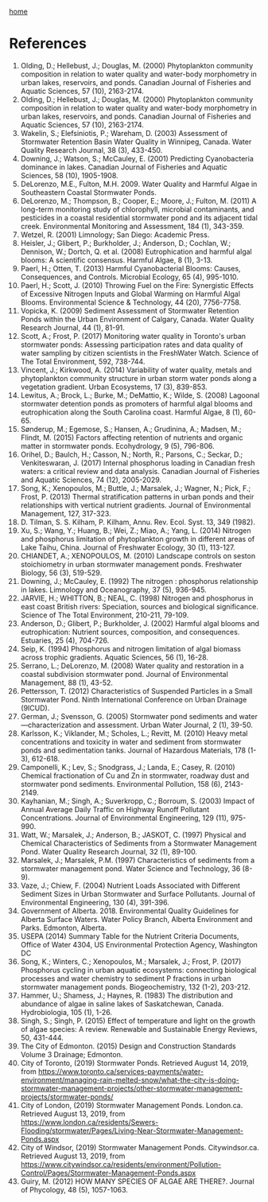 ---
---

[home](home.html)

# References

1.	Olding, D.; Hellebust, J.; Douglas, M. (2000) Phytoplankton community composition in relation to water quality and water-body morphometry in urban lakes, reservoirs, and ponds. Canadian Journal of Fisheries and Aquatic Sciences, 57 (10), 2163-2174.
2.	Olding, D.; Hellebust, J.; Douglas, M. (2000) Phytoplankton community composition in relation to water quality and water-body morphometry in urban lakes, reservoirs, and ponds. Canadian Journal of Fisheries and Aquatic Sciences, 57 (10), 2163-2174.
3.	Wakelin, S.; Elefsiniotis, P.; Wareham, D. (2003) Assessment of Stormwater Retention Basin Water Quality in Winnipeg, Canada. Water Quality Research Journal, 38 (3), 433-450.
4.	Downing, J.; Watson, S.; McCauley, E. (2001) Predicting Cyanobacteria dominance in lakes. Canadian Journal of Fisheries and Aquatic Sciences, 58 (10), 1905-1908.
5.	DeLorenzo, M.E., Fulton, M.H. 2009. Water Quality and Harmful Algae in Southeastern Coastal Stormwater Ponds.
6.	DeLorenzo, M.; Thompson, B.; Cooper, E.; Moore, J.; Fulton, M. (2011) A long-term monitoring study of chlorophyll, microbial contaminants, and pesticides in a coastal residential stormwater pond and its adjacent tidal creek. Environmental Monitoring and Assessment, 184 (1), 343-359.
7.	Wetzel, R. (2001) Limnology; San Diego: Academic Press.
8.	Heisler, J.; Glibert, P.; Burkholder, J.; Anderson, D.; Cochlan, W.; Dennison, W.; Dortch, Q. et al. (2008) Eutrophication and harmful algal blooms: A scientific consensus. Harmful Algae, 8 (1), 3-13.
9.	Paerl, H.; Otten, T. (2013) Harmful Cyanobacterial Blooms: Causes, Consequences, and Controls. Microbial Ecology, 65 (4), 995-1010.
10.	Paerl, H.; Scott, J. (2010) Throwing Fuel on the Fire: Synergistic Effects of Excessive Nitrogen Inputs and Global Warming on Harmful Algal Blooms. Environmental Science & Technology, 44 (20), 7756-7758.
11.	Vopicka, K. (2009) Sediment Assessment of Stormwater Retention Ponds within the Urban Environment of Calgary, Canada. Water Quality Research Journal, 44 (1), 81-91.
12.	Scott, A.; Frost, P. (2017) Monitoring water quality in Toronto's urban stormwater ponds: Assessing participation rates and data quality of water sampling by citizen scientists in the FreshWater Watch. Science of The Total Environment, 592, 738-744.
13.	Vincent, J.; Kirkwood, A. (2014) Variability of water quality, metals and phytoplankton community structure in urban storm water ponds along a vegetation gradient. Urban Ecosystems, 17 (3), 839-853.
14.	Lewitus, A.; Brock, L.; Burke, M.; DeMattio, K.; Wilde, S. (2008) Lagoonal stormwater detention ponds as promoters of harmful algal blooms and eutrophication along the South Carolina coast. Harmful Algae, 8 (1), 60-65.
15.	Sønderup, M.; Egemose, S.; Hansen, A.; Grudinina, A.; Madsen, M.; Flindt, M. (2015) Factors affecting retention of nutrients and organic matter in stormwater ponds. Ecohydrology, 9 (5), 796-806.
16.	Orihel, D.; Baulch, H.; Casson, N.; North, R.; Parsons, C.; Seckar, D.; Venkiteswaran, J. (2017) Internal phosphorus loading in Canadian fresh waters: a critical review and data analysis. Canadian Journal of Fisheries and Aquatic Sciences, 74 (12), 2005-2029.
17.	Song, K.; Xenopoulos, M.; Buttle, J.; Marsalek, J.; Wagner, N.; Pick, F.; Frost, P. (2013) Thermal stratification patterns in urban ponds and their relationships with vertical nutrient gradients. Journal of Environmental Management, 127, 317-323.
18.	D. Tilman, S. S. Kilham, P. Kilham, Annu. Rev. Ecol. Syst. 13, 349 (1982).
19.	Xu, S.; Wang, Y.; Huang, B.; Wei, Z.; Miao, A.; Yang, L. (2014) Nitrogen and phosphorus limitation of phytoplankton growth in different areas of Lake Taihu, China. Journal of Freshwater Ecology, 30 (1), 113-127.
20.	CHIANDET, A.; XENOPOULOS, M. (2010) Landscape controls on seston stoichiometry in urban stormwater management ponds. Freshwater Biology, 56 (3), 519-529.
21.	Downing, J.; McCauley, E. (1992) The nitrogen : phosphorus relationship in lakes. Limnology and Oceanography, 37 (5), 936-945.
22.	JARVIE, H.; WHITTON, B.; NEAL, C. (1998) Nitrogen and phosphorus in east coast British rivers: Speciation, sources and biological significance. Science of The Total Environment, 210-211, 79-109.
23.	Anderson, D.; Glibert, P.; Burkholder, J. (2002) Harmful algal blooms and eutrophication: Nutrient sources, composition, and consequences. Estuaries, 25 (4), 704-726.
24.	Seip, K. (1994) Phosphorus and nitrogen limitation of algal biomass across trophic gradients. Aquatic Sciences, 56 (1), 16-28.
25.	Serrano, L.; DeLorenzo, M. (2008) Water quality and restoration in a coastal subdivision stormwater pond. Journal of Environmental Management, 88 (1), 43-52.
26.	Pettersson, T. (2012) Characteristics of Suspended Particles in a Small Stormwater Pond. Ninth International Conference on Urban Drainage (9ICUD).
27.	German, J.; Svensson, G. (2005) Stormwater pond sediments and water—characterization and assessment. Urban Water Journal, 2 (1), 39-50.
28.	Karlsson, K.; Viklander, M.; Scholes, L.; Revitt, M. (2010) Heavy metal concentrations and toxicity in water and sediment from stormwater ponds and sedimentation tanks. Journal of Hazardous Materials, 178 (1-3), 612-618.
29.	Camponelli, K.; Lev, S.; Snodgrass, J.; Landa, E.; Casey, R. (2010) Chemical fractionation of Cu and Zn in stormwater, roadway dust and stormwater pond sediments. Environmental Pollution, 158 (6), 2143-2149.
30.	Kayhanian, M.; Singh, A.; Suverkropp, C.; Borroum, S. (2003) Impact of Annual Average Daily Traffic on Highway Runoff Pollutant Concentrations. Journal of Environmental Engineering, 129 (11), 975-990.
31.	Watt, W.; Marsalek, J.; Anderson, B.; JASKOT, C. (1997) Physical and Chemical Characteristics of Sediments from a Stormwater Management Pond. Water Quality Research Journal, 32 (1), 89-100.
32.	Marsalek, J.; Marsalek, P.M. (1997) Characteristics of sediments from a stormwater management pond. Water Science and Technology, 36 (8-9).
33.	Vaze, J.; Chiew, F. (2004) Nutrient Loads Associated with Different Sediment Sizes in Urban Stormwater and Surface Pollutants. Journal of Environmental Engineering, 130 (4), 391-396.
34.	Government of Alberta. 2018. Environmental Quality Guidelines for Alberta Surface Waters. Water Policy Branch, Alberta Environment and Parks. Edmonton, Alberta.
35.	USEPA (2014) Summary Table for the Nutrient Criteria Documents, Office of Water 4304, US Environmental Protection Agency, Washington DC
36.	Song, K.; Winters, C.; Xenopoulos, M.; Marsalek, J.; Frost, P. (2017) Phosphorus cycling in urban aquatic ecosystems: connecting biological processes and water chemistry to sediment P fractions in urban stormwater management ponds. Biogeochemistry, 132 (1-2), 203-212.
37.	Hammer, U.; Shamess, J.; Haynes, R. (1983) The distribution and abundance of algae in saline lakes of Saskatchewan, Canada. Hydrobiologia, 105 (1), 1-26.
38.	Singh, S.; Singh, P. (2015) Effect of temperature and light on the growth of algae species: A review. Renewable and Sustainable Energy Reviews, 50, 431-444.
39.	The City of Edmonton. (2015) Design and Construction Standards Volume 3 Drainage; Edmonton.
40.	City of Toronto, (2019) Stormwater Ponds. Retrieved August 14, 2019, from https://www.toronto.ca/services-payments/water-environment/managing-rain-melted-snow/what-the-city-is-doing-stormwater-management-projects/other-stormwater-management-projects/stormwater-ponds/
41.	City of London, (2019) Stormwater Management Ponds. London.ca. Retrieved August 13, 2019, from https://www.london.ca/residents/Sewers-Flooding/stormwater/Pages/Living-Near-Stormwater-Management-Ponds.aspx
42.	City of Windsor, (2019) Stormwater Management Ponds. Citywindsor.ca. Retrieved August 13, 2019, from https://www.citywindsor.ca/residents/environment/Pollution-Control/Pages/Stormwater-Management-Ponds.aspx
43.	Guiry, M. (2012) HOW MANY SPECIES OF ALGAE ARE THERE?. Journal of Phycology, 48 (5), 1057-1063.
